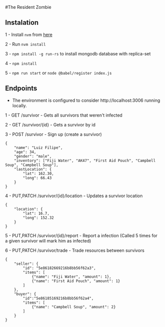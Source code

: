 #The Resident Zombie

## Instalation

1 - Install `nvm` from [here](https://github.com/nvm-sh/nvm)

2 - Run `nvm install`
    
3 - `npm install -g run-rs` to install mongodb database with replica-set

4 - `npm install`

5 - `npm run start` or `node @babel/register index.js`

## Endpoints

* The environment is configured to consider http://localhost:3006 running locally.

1 - GET /survivor - Gets all survivors that weren't infected

2 - GET /survivor/{id} - Gets a survivor by id

3 - POST /survivor - Sign up (create a survivor)
```
{
	"name": "Luiz Filipe",
	"age": 34,
	"gender": "male",
	"inventory": ["Fiji Water", "AK47", "First Aid Pouch", "Campbell Soup", "Campbell Soup"],
	"lastLocation": {
		"lat": 162.30,
		"long": 66.43
	}
}
```
4 - PUT,PATCH /survivor/{id}/location - Updates a survivor location
```
{
	"location": {
		"lat": 16.7,
		"long": 152.32 
	}
}
```
5 - PUT,PATCH /survivor/{id}/report - Report a infection (Called 5 times for a given survivor will mark him as infected)

6 - PUT,PATCH /survivor/trade - Trade resources between survivors
```
{ 
	"seller": {
		"id": "5e86182669216b8bb56f62a3",
		"items": [
			{"name": "Fiji Water", "amount": 1},
			{"name": "First Aid Pouch", "amount": 1}
		]
	},
	"buyer": {
		"id":"5e86185169216b8bb56f62a4",
		"items": [
			{"name": "Campbell Soup", "amount": 2}
		]
	}
} 
```

